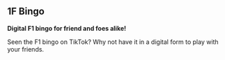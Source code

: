 ## 1F Bingo

**Digital F1 bingo for friend and foes alike!**

Seen the F1 bingo on TikTok? Why not have it in a digital form to play with your friends.
